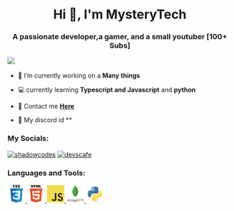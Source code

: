 <h1 align="center">Hi 👋, I'm MysteryTech</h1>
<h3 align="center">A passionate developer,a gamer, and a small youtuber  [100+ Subs]</h3>

<p align="left"> <img src="(https://komarev.com/ghpvc/?username=MysteryTech&color=0e75b6)" /> </p>

- 🚀 I’m currently working on a **Many things**

- 💻 currently learning **Typescript and Javascript** and **python**

- 🔎 Contact me [**Here**](https://discord.gg/Wzwx7rcFXW)

- 📱 My discord id ** 

<h3 align="left">My Socials:</h3>
<p align="left">
<a href="https://www.youtube.com/c/MysteryTech" target="blank"><img align="center" src="https://raw.githubusercontent.com/rahuldkjain/github-profile-readme-generator/master/src/images/icons/Social/youtube.svg" alt="shadowcodes" height="30" width="40" /></a>
<a href="https://discord.gg/Wzwx7rcFXW" target="blank"><img align="center" src="https://raw.githubusercontent.com/rahuldkjain/github-profile-readme-generator/master/src/images/icons/Social/discord.svg" alt="devscafe" height="30" width="40" /></a>
</p>

<h3 align="left">Languages and Tools:</h3>
<p align="left"> <a href="https://www.w3schools.com/css/" target="_blank"> <img src="https://raw.githubusercontent.com/devicons/devicon/master/icons/css3/css3-original-wordmark.svg" alt="css3" width="40" height="40"/> </a> <a href="https://www.w3.org/html/" target="_blank"> <img src="https://raw.githubusercontent.com/devicons/devicon/master/icons/html5/html5-original-wordmark.svg" alt="html5" width="40" height="40"/> </a> <a href="https://developer.mozilla.org/en-US/docs/Web/JavaScript" target="_blank"> <img src="https://raw.githubusercontent.com/devicons/devicon/master/icons/javascript/javascript-original.svg" alt="javascript" width="40" height="40"/> </a> <a href="https://www.mongodb.com/" target="_blank"> <img src="https://raw.githubusercontent.com/devicons/devicon/master/icons/mongodb/mongodb-original-wordmark.svg" alt="mongodb" width="40" height="40"/> </a> <a href="https://www.python.org" target="_blank"> <img src="https://raw.githubusercontent.com/devicons/devicon/master/icons/python/python-original.svg" alt="python" width="40" height="40"/> </a> </p>
